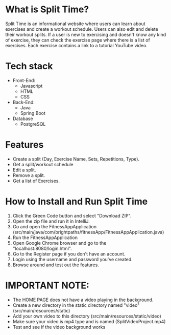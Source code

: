 # What is Split Time?
Split Time is an informational website where users can learn about exercises and create a workout schedule. Users can also edit and delete their workout splits. If a user is new to exercising and doesn't know any kind of exercise, they can check the exercise page where there is a list of exercises. Each exercise contains a link to a tutorial YouTube video.

# Tech stack
* Front-End:
    * Javascript
    * HTML
    * CSS
* Back-End:
    * Java
    * Spring Boot
* Database
  * PostgreSQL

# Features
* Create a split (Day, Exercise Name, Sets, Repetitions, Type).
* Get a split/workout schedule
* Edit a split.
* Remove a split.
* Get a list of Exercises.

# How to Install and Run Split Time
1. Click the Green Code button and select "Download ZIP".
2. Open the zip file and run it in IntelliJ.
3. Go and open the FitnessAppApplication (src/main/java/com/brightpaths/fitnessApp/FitnessAppApplication.java)
4. Run the FitnessAppApplication 
5. Open Google Chrome browser and go to the "localhost:8080/login.html". 
6. Go to the Register page if you don't have an account.
7. Login using the username and password you've created.
7. Browse around and test out the features.

# IMPORTANT NOTE: 
  * The HOME PAGE does not have a video playing in the background.
  * Create a new directory in the static directory named "video" (src/main/resources/static)
  * Add your own video to this directory (src/main/resources/static/video)
  * Make sure your video is mp4 type and is named (SplitVideoProject.mp4)
  * Test and see if the video background works